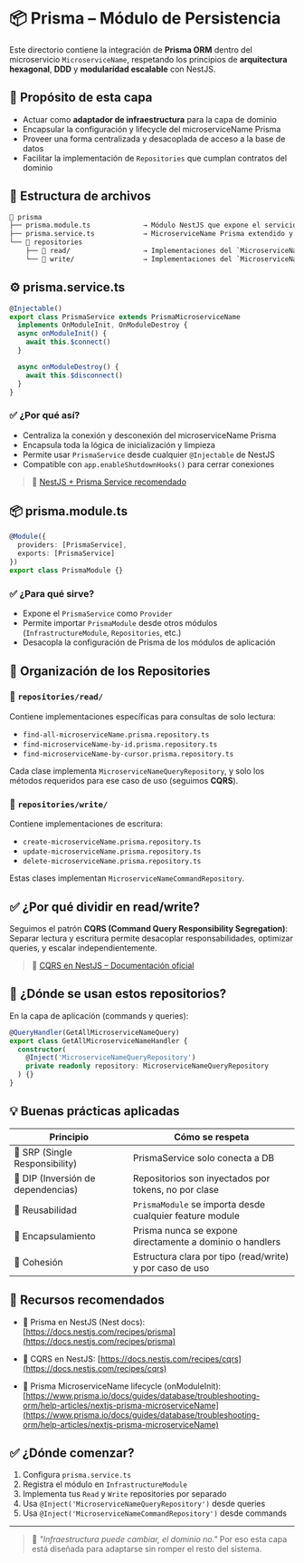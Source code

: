 # 📦 Prisma – Módulo de Persistencia

Este directorio contiene la integración de **Prisma ORM** dentro del microservicio `MicroserviceName`, respetando los principios de **arquitectura hexagonal**, **DDD** y **modularidad escalable** con NestJS.

## 🎯 Propósito de esta capa

- Actuar como **adaptador de infraestructura** para la capa de dominio
- Encapsular la configuración y lifecycle del microserviceName Prisma
- Proveer una forma centralizada y desacoplada de acceso a la base de datos
- Facilitar la implementación de `Repositories` que cumplan contratos del dominio

## 🧱 Estructura de archivos

```txt
📁 prisma
├── prisma.module.ts             → Módulo NestJS que expone el servicio Prisma
├── prisma.service.ts            → MicroserviceName Prisma extendido y gestionado por NestJS
└── 📁 repositories
    ├── 📁 read/                  → Implementaciones del `MicroserviceNameQueryRepository`
    └── 📁 write/                 → Implementaciones del `MicroserviceNameCommandRepository`
```

## ⚙️ prisma.service.ts

```ts
@Injectable()
export class PrismaService extends PrismaMicroserviceName
  implements OnModuleInit, OnModuleDestroy {
  async onModuleInit() {
    await this.$connect()
  }

  async onModuleDestroy() {
    await this.$disconnect()
  }
}
```

### ✅ ¿Por qué así?

* Centraliza la conexión y desconexión del microserviceName Prisma
* Encapsula toda la lógica de inicialización y limpieza
* Permite usar `PrismaService` desde cualquier `@Injectable` de NestJS
* Compatible con `app.enableShutdownHooks()` para cerrar conexiones

> 🔗 [NestJS + Prisma Service recomendado](https://docs.nestjs.com/recipes/prisma#prisma-service)

## 📦 prisma.module.ts

```ts
@Module({
  providers: [PrismaService],
  exports: [PrismaService]
})
export class PrismaModule {}
```

### ✅ ¿Para qué sirve?

* Expone el `PrismaService` como `Provider`
* Permite importar `PrismaModule` desde otros módulos (`InfrastructureModule`, `Repositories`, etc.)
* Desacopla la configuración de Prisma de los módulos de aplicación

## 🧠 Organización de los Repositories

### 📁 `repositories/read/`

Contiene implementaciones específicas para consultas de solo lectura:

* `find-all-microserviceName.prisma.repository.ts`
* `find-microserviceName-by-id.prisma.repository.ts`
* `find-microserviceName-by-cursor.prisma.repository.ts`

Cada clase implementa `MicroserviceNameQueryRepository`, y solo los métodos requeridos para ese caso de uso (seguimos **CQRS**).

### 📁 `repositories/write/`

Contiene implementaciones de escritura:

* `create-microserviceName.prisma.repository.ts`
* `update-microserviceName.prisma.repository.ts`
* `delete-microserviceName.prisma.repository.ts`

Estas clases implementan `MicroserviceNameCommandRepository`.

## ✅ ¿Por qué dividir en read/write?

Seguimos el patrón **CQRS (Command Query Responsibility Segregation)**:
Separar lectura y escritura permite desacoplar responsabilidades, optimizar queries, y escalar independientemente.

> 🔗 [CQRS en NestJS – Documentación oficial](https://docs.nestjs.com/recipes/cqrs)

## 🧪 ¿Dónde se usan estos repositorios?

En la capa de aplicación (commands y queries):

```ts
@QueryHandler(GetAllMicroserviceNameQuery)
export class GetAllMicroserviceNameHandler {
  constructor(
    @Inject('MicroserviceNameQueryRepository')
    private readonly repository: MicroserviceNameQueryRepository
  ) {}
}
```

## 💡 Buenas prácticas aplicadas

| Principio                         | Cómo se respeta                                          |
| --------------------------------- | -------------------------------------------------------- |
| 🧱 SRP (Single Responsibility)     | PrismaService solo conecta a DB                          |
| 🧩 DIP (Inversión de dependencias) | Repositorios son inyectados por tokens, no por clase     |
| 🔁 Reusabilidad                    | `PrismaModule` se importa desde cualquier feature module |
| 🔐 Encapsulamiento                 | Prisma nunca se expone directamente a dominio o handlers |
| 🧼 Cohesión                        | Estructura clara por tipo (read/write) y por caso de uso |

## 📎 Recursos recomendados

* 📘 Prisma en NestJS (Nest docs):
  [https://docs.nestjs.com/recipes/prisma](https://docs.nestjs.com/recipes/prisma)

* 📘 CQRS en NestJS:
  [https://docs.nestjs.com/recipes/cqrs](https://docs.nestjs.com/recipes/cqrs)

* 📘 Prisma MicroserviceName lifecycle (onModuleInit):
  [https://www.prisma.io/docs/guides/database/troubleshooting-orm/help-articles/nextjs-prisma-microserviceName](https://www.prisma.io/docs/guides/database/troubleshooting-orm/help-articles/nextjs-prisma-microserviceName)

## ✅ ¿Dónde comenzar?

1. Configura `prisma.service.ts`
2. Registra el módulo en `InfrastructureModule`
3. Implementa tus `Read` y `Write` repositories por separado
4. Usa `@Inject('MicroserviceNameQueryRepository')` desde queries
5. Usa `@Inject('MicroserviceNameCommandRepository')` desde commands

---

> 🔐 *"Infraestructura puede cambiar, el dominio no."*
> Por eso esta capa está diseñada para adaptarse sin romper el resto del sistema.